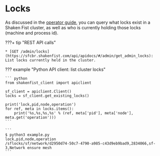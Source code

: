 # Locks

As discussed in the [operator guide](/operator_guide/locks/), you can query
what locks exist in a Shaken Fist cluster, as well as who is currently holding
those locks (machine and process id).

???+ tip "REST API calls"

    * [GET /admin/locks](https://sfcbr.shakenfist.com/api/apidocs/#/admin/get_admin_locks): List locks currently held in the cluster.

??? example "Python API client: list cluster locks"

    ``` python
    from shakenfist_client import apiclient

    sf_client = apiclient.Client()
    locks = sf_client.get_existing_locks()

    print('lock,pid,node,operation')
    for ref, meta in locks.items():
        print('%s,%s,%s,%s' % (ref, meta['pid'], meta['node'], meta.get('operation')))
    ```

    ```
    $ python3 example.py
    lock,pid,node,operation
    /sflocks/sf/network/d2950d74-50c7-4790-a985-c43d9eb9bad9,2834066,sf-3,Network ensure mesh
    ```